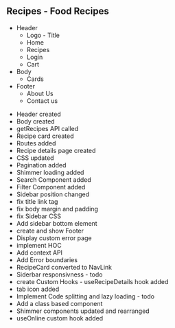 ## Recipes - Food Recipes

- Header
  - Logo - Title
  - Home
  - Recipes
  - Login
  - Cart
- Body
  - Cards
- Footer
  - About Us
  - Contact us

* Header created
* Body created
* getRecipes API called
* Recipe card created
* Routes added
* Recipe details page created
* CSS updated
* Pagination added
* Shimmer loading added
* Search Component added
* Filter Component added
* Sidebar position changed
* fix title link tag
* fix body margin and padding
* fix Sidebar CSS
* Add sidebar bottom element
* create and show Footer
* Display custom error page
* implement HOC
* Add context API
* Add Error boundaries
* RecipeCard converted to NavLink
* Siderbar responsivness - todo
* create Custom Hooks - useRecipeDetails hook added
* tab icon added
* Implement Code splitting and lazy loading - todo
* Add a class based component
* Shimmer components updated and rearranged
* useOnline custom hook added
